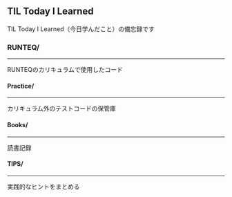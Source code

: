 ## TIL Today I Learned
TIL Today I Learned（今日学んだこと）の備忘録です

### RUNTEQ/
---
RUNTEQのカリキュラムで使用したコード
　
#### Practice/
---
カリキュラム外のテストコードの保管庫
　
#### Books/
---
読書記録
　
#### TIPS/
---
実践的なヒントをまとめる
